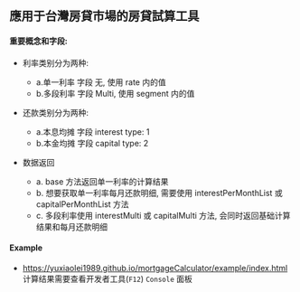 ## 應用于台灣房貸市場的房貸試算工具

#### 重要概念和字段:
- 利率类别分为两种:
    - a.单一利率 字段 无, 使用 rate 内的值
    - b.多段利率 字段 Multi, 使用 segment 内的值

- 还款类别分为两种:
    - a.本息均摊 字段 interest type: 1
    - b.本金均摊 字段 capital type: 2

- 数据返回
    - a. base 方法返回单一利率的计算结果
    - b. 想要获取单一利率每月还款明细, 需要使用 interestPerMonthList 或 capitalPerMonthList 方法
    - c. 多段利率使用 interestMulti 或 capitalMulti 方法, 会同时返回基础计算结果和每月还款明细


#### Example
- https://yuxiaolei1989.github.io/mortgageCalculator/example/index.html 计算结果需要查看开发者工具(`F12`) `Console` 面板 